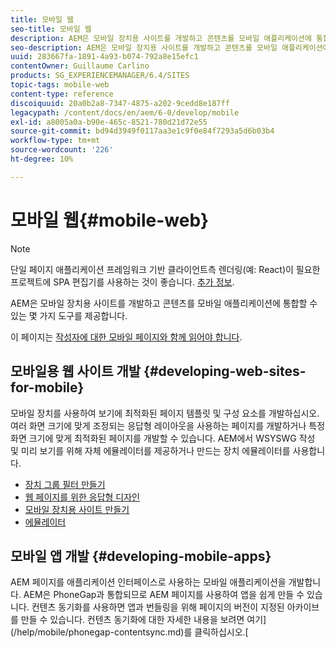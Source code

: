 ```yaml
---
title: 모바일 웹
seo-title: 모바일 웹
description: AEM은 모바일 장치용 사이트를 개발하고 콘텐츠를 모바일 애플리케이션에 통합할 수 있는 몇 가지 도구를 제공합니다
seo-description: AEM은 모바일 장치용 사이트를 개발하고 콘텐츠를 모바일 애플리케이션에 통합할 수 있는 몇 가지 도구를 제공합니다
uuid: 283667fa-1891-4a93-b074-792a8e15efc1
contentOwner: Guillaume Carlino
products: SG_EXPERIENCEMANAGER/6.4/SITES
topic-tags: mobile-web
content-type: reference
discoiquuid: 20a0b2a8-7347-4875-a202-9cedd8e187ff
legacypath: /content/docs/en/aem/6-0/develop/mobile
exl-id: a8005a0a-b90e-465c-8521-780d21d72e55
source-git-commit: bd94d3949f0117aa3e1c9f0e84f7293a5d6b03b4
workflow-type: tm+mt
source-wordcount: '226'
ht-degree: 10%

---
```


# 모바일 웹{#mobile-web}

>[!NOTE]
>
>단일 페이지 애플리케이션 프레임워크 기반 클라이언트측 렌더링(예: React)이 필요한 프로젝트에 SPA 편집기를 사용하는 것이 좋습니다. [추가 정보](/help/sites-developing/spa-overview.md).

AEM은 모바일 장치용 사이트를 개발하고 콘텐츠를 모바일 애플리케이션에 통합할 수 있는 몇 가지 도구를 제공합니다.

이 페이지는 [작성자에 대한 모바일 페이지와 함께 읽어야 합니다](/help/sites-authoring/mobile.md).

## 모바일용 웹 사이트 개발 {#developing-web-sites-for-mobile}

모바일 장치를 사용하여 보기에 최적화된 페이지 템플릿 및 구성 요소를 개발하십시오. 여러 화면 크기에 맞게 조정되는 응답형 레이아웃을 사용하는 페이지를 개발하거나 특정 화면 크기에 맞게 최적화된 페이지를 개발할 수 있습니다. AEM에서 WSYSWG 작성 및 미리 보기를 위해 자체 에뮬레이터를 제공하거나 만드는 장치 에뮬레이터를 사용합니다.

* [장치 그룹 필터 만들기](/help/sites-developing/groupfilters.md)
* [웹 페이지를 위한 응답형 디자인](/help/sites-developing/responsive.md)
* [모바일 장치용 사이트 만들기](/help/sites-developing/mobile.md)
* [에뮬레이터](/help/sites-developing/emulators.md)

## 모바일 앱 개발 {#developing-mobile-apps}

AEM 페이지를 애플리케이션 인터페이스로 사용하는 모바일 애플리케이션을 개발합니다. AEM은 PhoneGap과 통합되므로 AEM 페이지를 사용하여 앱을 쉽게 만들 수 있습니다. 컨텐츠 동기화를 사용하면 앱과 번들링을 위해 페이지의 버전이 지정된 아카이브를 만들 수 있습니다. 컨텐츠 동기화에 대한 자세한 내용을 보려면 여기](/help/mobile/phonegap-contentsync.md)를 클릭하십시오.[
